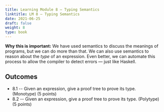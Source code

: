 ```yaml
---
title: Learning Module 8 — Typing Semantics
linktitle: LM 8 – Typing Semantics
date: 2021-06-25
draft: false
weight: 8
type: book
---
```

**Why this is important:**  We have used semantics to discuss the meanings of programs,
but we can do more than that.  We can also use semantics to reason about the *type* of
an expression.  Even better, we can automate this process to allow the compiler to detect
errors &mdash; just like Haskell.

## Outcomes
  - 8.1 -- Given an expression, give a proof tree to prove its type. (Monotype) (5 points)
  - 8.2 -- Given an expression, give a proof tree to prove its type. (Polytype) (5 points)


